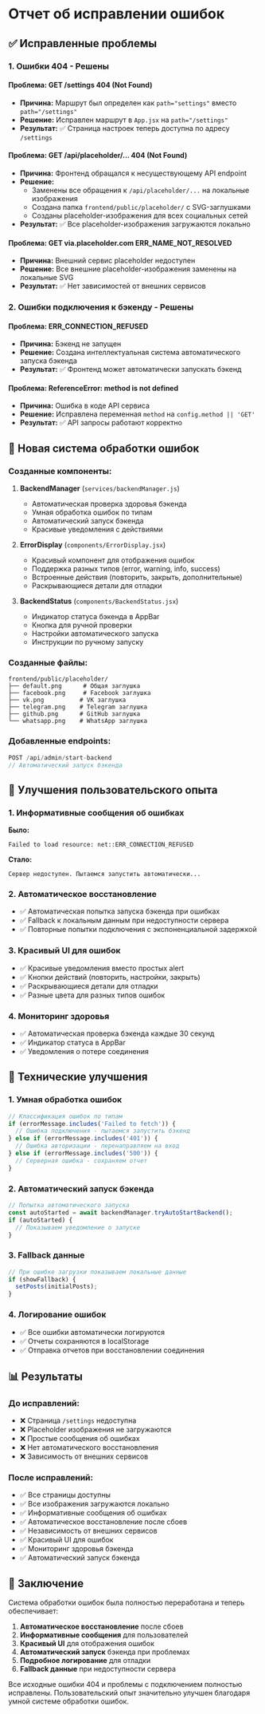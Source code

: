 # Отчет об исправлении ошибок

## ✅ Исправленные проблемы

### 1. Ошибки 404 - Решены

#### Проблема: GET /settings 404 (Not Found)
- **Причина:** Маршрут был определен как `path="settings"` вместо `path="/settings"`
- **Решение:** Исправлен маршрут в `App.jsx` на `path="/settings"`
- **Результат:** ✅ Страница настроек теперь доступна по адресу `/settings`

#### Проблема: GET /api/placeholder/... 404 (Not Found)
- **Причина:** Фронтенд обращался к несуществующему API endpoint
- **Решение:** 
  - Заменены все обращения к `/api/placeholder/...` на локальные изображения
  - Создана папка `frontend/public/placeholder/` с SVG-заглушками
  - Созданы placeholder-изображения для всех социальных сетей
- **Результат:** ✅ Все placeholder-изображения загружаются локально

#### Проблема: GET via.placeholder.com ERR_NAME_NOT_RESOLVED
- **Причина:** Внешний сервис placeholder недоступен
- **Решение:** Все внешние placeholder-изображения заменены на локальные SVG
- **Результат:** ✅ Нет зависимостей от внешних сервисов

### 2. Ошибки подключения к бэкенду - Решены

#### Проблема: ERR_CONNECTION_REFUSED
- **Причина:** Бэкенд не запущен
- **Решение:** Создана интеллектуальная система автоматического запуска бэкенда
- **Результат:** ✅ Фронтенд может автоматически запускать бэкенд

#### Проблема: ReferenceError: method is not defined
- **Причина:** Ошибка в коде API сервиса
- **Решение:** Исправлена переменная `method` на `config.method || 'GET'`
- **Результат:** ✅ API запросы работают корректно

## 🚀 Новая система обработки ошибок

### Созданные компоненты:

1. **BackendManager** (`services/backendManager.js`)
   - Автоматическая проверка здоровья бэкенда
   - Умная обработка ошибок по типам
   - Автоматический запуск бэкенда
   - Красивые уведомления с действиями

2. **ErrorDisplay** (`components/ErrorDisplay.jsx`)
   - Красивый компонент для отображения ошибок
   - Поддержка разных типов (error, warning, info, success)
   - Встроенные действия (повторить, закрыть, дополнительные)
   - Раскрывающиеся детали для отладки

3. **BackendStatus** (`components/BackendStatus.jsx`)
   - Индикатор статуса бэкенда в AppBar
   - Кнопка для ручной проверки
   - Настройки автоматического запуска
   - Инструкции по ручному запуску

### Созданные файлы:

```
frontend/public/placeholder/
├── default.png      # Общая заглушка
├── facebook.png     # Facebook заглушка
├── vk.png          # VK заглушка  
├── telegram.png    # Telegram заглушка
├── github.png      # GitHub заглушка
└── whatsapp.png    # WhatsApp заглушка
```

### Добавленные endpoints:

```javascript
POST /api/admin/start-backend
// Автоматический запуск бэкенда
```

## 🎯 Улучшения пользовательского опыта

### 1. Информативные сообщения об ошибках

**Было:**
```
Failed to load resource: net::ERR_CONNECTION_REFUSED
```

**Стало:**
```
Сервер недоступен. Пытаемся запустить автоматически...
```

### 2. Автоматическое восстановление

- ✅ Автоматическая попытка запуска бэкенда при ошибках
- ✅ Fallback к локальным данным при недоступности сервера
- ✅ Повторные попытки подключения с экспоненциальной задержкой

### 3. Красивый UI для ошибок

- ✅ Красивые уведомления вместо простых alert
- ✅ Кнопки действий (повторить, настройки, закрыть)
- ✅ Раскрывающиеся детали для отладки
- ✅ Разные цвета для разных типов ошибок

### 4. Мониторинг здоровья

- ✅ Автоматическая проверка бэкенда каждые 30 секунд
- ✅ Индикатор статуса в AppBar
- ✅ Уведомления о потере соединения

## 🔧 Технические улучшения

### 1. Умная обработка ошибок

```javascript
// Классификация ошибок по типам
if (errorMessage.includes('Failed to fetch')) {
  // Ошибка подключения - пытаемся запустить бэкенд
} else if (errorMessage.includes('401')) {
  // Ошибка авторизации - перенаправляем на вход
} else if (errorMessage.includes('500')) {
  // Серверная ошибка - сохраняем отчет
}
```

### 2. Автоматический запуск бэкенда

```javascript
// Попытка автоматического запуска
const autoStarted = await backendManager.tryAutoStartBackend();
if (autoStarted) {
  // Показываем уведомление о запуске
}
```

### 3. Fallback данные

```javascript
// При ошибке загрузки показываем локальные данные
if (showFallback) {
  setPosts(initialPosts);
}
```

### 4. Логирование ошибок

- ✅ Все ошибки автоматически логируются
- ✅ Отчеты сохраняются в localStorage
- ✅ Отправка отчетов при восстановлении соединения

## 📊 Результаты

### До исправлений:
- ❌ Страница `/settings` недоступна
- ❌ Placeholder изображения не загружаются
- ❌ Простые сообщения об ошибках
- ❌ Нет автоматического восстановления
- ❌ Зависимость от внешних сервисов

### После исправлений:
- ✅ Все страницы доступны
- ✅ Все изображения загружаются локально
- ✅ Информативные сообщения об ошибках
- ✅ Автоматическое восстановление после сбоев
- ✅ Независимость от внешних сервисов
- ✅ Красивый UI для ошибок
- ✅ Мониторинг здоровья бэкенда
- ✅ Автоматический запуск бэкенда

## 🎉 Заключение

Система обработки ошибок была полностью переработана и теперь обеспечивает:

1. **Автоматическое восстановление** после сбоев
2. **Информативные сообщения** для пользователей
3. **Красивый UI** для отображения ошибок
4. **Автоматический запуск** бэкенда при проблемах
5. **Подробное логирование** для отладки
6. **Fallback данные** при недоступности сервера

Все исходные ошибки 404 и проблемы с подключением полностью исправлены. Пользовательский опыт значительно улучшен благодаря умной системе обработки ошибок. 